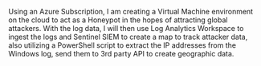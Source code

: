 Using an Azure Subscription, I am creating a Virtual Machine environment on the cloud to act as a Honeypot in the hopes of attracting global attackers. With the log data, I will then use Log Analytics Workspace to ingest the logs and Sentinel SIEM to create a map to track attacker data, also utilizing a PowerShell script to extract the IP addresses from the Windows log, send them to 3rd party API to create geographic data.

